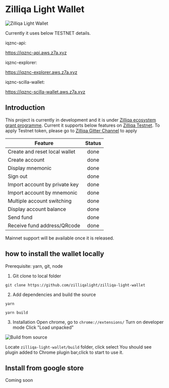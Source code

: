 # Zilliqa Light Wallet


![Zilliqa Light Wallet](https://github.com/zilliqalight/zilliqa-light-wallet/blob/master/assets/dashboard.png?v=1 "Zilliqa Light Wallet")


Currently it uses below TESTNET details.

iqznc-api: 

https://iqznc-api.aws.z7a.xyz

iqznc-explorer: 

https://iqznc-explorer.aws.z7a.xyz

iqznc-scilla-wallet: 

https://iqznc-scilla-wallet.aws.z7a.xyz


## Introduction

This project is currently in development and it is under [Zilliqa ecosystem grant programme](https://blog.zilliqa.com/buildonzil-introducing-the-zilliqa-ecosystem-grant-programme-6ccb98892712). Current it supports below features on [Zilliqa Testnet](https://explorer.zilliqa.com/). To apply Testnet token, please go to [Zilliqa Gitter Channel](https://gitter.im/Zilliqa/General) to apply

| Feature        | Status           |
| ------------- |:-------------:|
| Create and reset local wallet      | done |
| Create account      | done      |
| Display mnemonic | done      |
| Sign out | done      |
| Import account by private key | done      |
| Import account by mnemonic | done      |
| Multiple account switching | done      |
| Display account balance | done      |
| Send fund | done      |
| Receive fund address/QRcode | done      |

Mainnet support will be available once it is released.

## how to install the wallet locally

Prerequisite: yarn, git, node

1. Git clone to local folder

```git clone https://github.com/zilliqalight/zilliqa-light-wallet```

2. Add dependencies and build the source

```yarn```

```yarn build```

3. Installation
Open chrome, go to `chrome://extensions/`
Turn on developer mode
Click "Load unpacked"

![Build from source](https://github.com/zilliqalight/zilliqa-light-wallet/blob/master/assets/chromeextension.png "Chrom Extension")

Locate ```zilliqa-light-wallet/build``` folder, click select
You should see plugin added to Chrome plugin bar,click to start to use it.

## Install from google store
Coming soon
